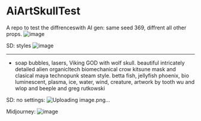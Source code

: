 # AiArtSkullTest
A repo to test the diffrenceswith AI gen: same seed 369, diffrent all other props.
![image](https://user-images.githubusercontent.com/195927/211082219-27365f52-66f5-4cbb-b49e-0a5d7c060e5d.png)


SD: styles
![image](https://user-images.githubusercontent.com/195927/211081712-17371453-48c3-44d9-b764-1df1ae1cc3a3.png)

---
- soap bubbles, lasers, Viking GOD with wolf skull. beautiful intricately detailed alien organicltech biomechanical crow kitsune mask and clasical maya technopunk steam style. betta fish, jellyfish phoenix, bio luminescent, plasma, ice, water, wind, creature, artwork by tooth wu and wlop and beeple and greg rutkowski

SD: no settings:
![Uploading image.png…]()

Midjourney:
![image](https://user-images.githubusercontent.com/195927/211079424-eff77415-a8f6-49d4-a4da-6656ffad8921.png)
